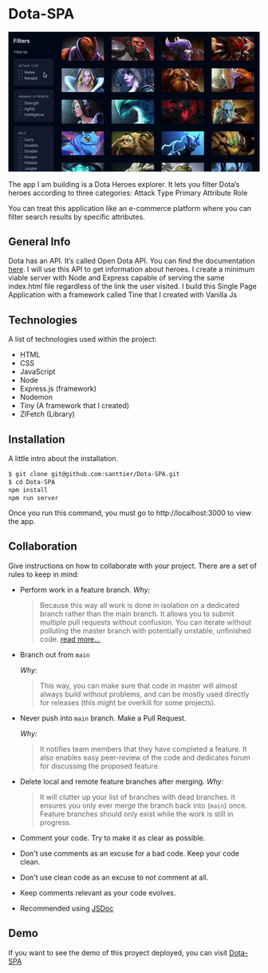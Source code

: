 # Dota-SPA
![](public/images/dota-heroes.gif)

The app I am building is a Dota Heroes explorer. It lets you filter Dota’s heroes according to three categories:
Attack Type
Primary Attribute
Role

You can treat this application like an e-commerce platform where you can filter search results by specific attributes.
## General Info
Dota has an API. It’s called Open Dota API. You can find the documentation [here](https://docs.opendota.com/ "here"). I will use this API to get information about heroes. 
I create a minimum viable server with Node and Express capable of serving the same index.html file regardless of the link the user visited.
I build this Single Page Application with a framework called Tine that I created with Vanilla Js
  

## Technologies
A list of technologies used within the project:
- HTML
- CSS
- JavaScript
- Node
- Express.js (framework)
- Nodemon
- Tiny (A framework that I created)
- ZlFetch (Library)

## Installation
A little intro about the installation. 
```
$ git clone git@github.com:santtier/Dota-SPA.git
$ cd Dota-SPA
npm install
npm run server
```
Once you run this command, you must go to http://localhost:3000 to view the app.

## Collaboration
Give instructions on how to collaborate with your project.
There are a set of rules to keep in mind:

- Perform work in a feature branch.
  _Why:_
  > Because this way all work is done in isolation on a dedicated branch rather than the main branch. It allows you to submit multiple pull requests without confusion. You can iterate without polluting the master branch with potentially unstable, unfinished code. [read more...](https://www.atlassian.com/git/tutorials/comparing-workflows#feature-branch-workflow)
- Branch out from `main`

  _Why:_

  > This way, you can make sure that code in master will almost always build without problems, and can be mostly used directly for releases (this might be overkill for some projects).

- Never push into `main` branch. Make a Pull Request.

  _Why:_

  > It notifies team members that they have completed a feature. It also enables easy peer-review of the code and dedicates forum for discussing the proposed feature.

- Delete local and remote feature branches after merging.
  _Why:_
  > It will clutter up your list of branches with dead branches. It ensures you only ever merge the branch back into (`main`) once. Feature branches should only exist while the work is still in progress.

- Comment your code. Try to make it as clear as possible.
- Don't use comments as an excuse for a bad code. Keep your code clean.
- Don't use clean code as an excuse to not comment at all.
- Keep comments relevant as your code evolves.
- Recommended using [JSDoc](https://www.youtube.com/watch?v=r0H-acWQS6c)

## Demo
If you want to see the demo of this proyect deployed, you can visit [Dota-SPA](https://dota-spa.herokuapp.com/ "Dota-SPA")

